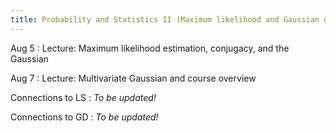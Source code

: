 ```yaml
---
title: Probability and Statistics II (Maximum likelihood and Gaussian distribution)
---
```

Aug 5
: Lecture: Maximum likelihood estimation, conjugacy, and the Gaussian

Aug 7
: Lecture: Multivariate Gaussian and course overview

Connections to LS
: *To be updated!*

Connections to GD
: *To be updated!*
